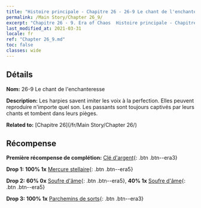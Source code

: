 ```yaml
---
title: "Histoire principale - Chapitre 26 - 26-9 Le chant de l'enchanteresse"
permalink: /Main Story/Chapter 26_9/
excerpt: "Chapitre 26 - 9. Era of Chaos  Histoire principale - Chapitre 26_9. 26-9 Le chant de l'enchanteresse"
last_modified_at: 2021-03-31
locale: fr
ref: "Chapter 26_9.md"
toc: false
classes: wide
---
```


## Détails

 **Nom:** 26-9 Le chant de l'enchanteresse

 **Description:** Les harpies savent imiter les voix à la perfection. Elles peuvent reproduire n'importe quel son. Les passants sont toujours captivés par leurs chants et tombent dans leurs pièges.

 **Related to:** [Chapitre 26](/fr/Main Story/Chapter 26/)

## Récompense

 **Première récompense de complétion:** [Clé d'argent](/fr/Items/con_693/){: .btn .btn--era3}

 **Drop 1:** **100% 1x** [Mercure stellaire](/fr/Items/mat_91/){: .btn .btn--era5}

 **Drop 2:** **60% 0x** [Soufre d'âme](/fr/Items/mat_85/){: .btn .btn--era5}, **40% 1x** [Soufre d'âme](/fr/Items/mat_85/){: .btn .btn--era5}

 **Drop 3:** **100% 1x** [Parchemins de sorts](/fr/Items/con_694/){: .btn .btn--era3}

